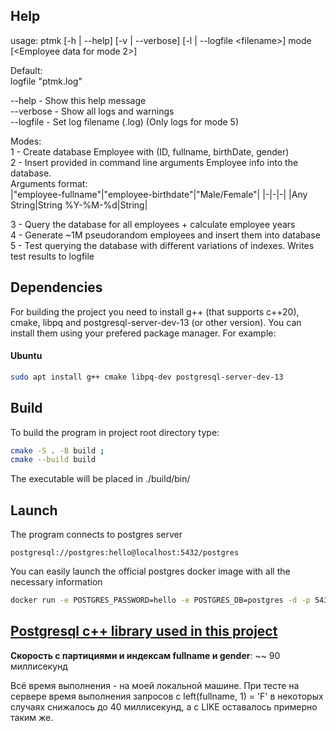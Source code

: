 ## Help
usage: ptmk [-h | --help] [-v | --verbose] [-l | --logfile \<filename\>]
       mode [<Employee data for mode 2>]

Default:  
  logfile "ptmk.log"

--help    - Show this help message  
--verbose - Show all logs and warnings  
--logfile - Set log filename (.log) (Only logs for mode 5)  

Modes:  
1 - Create database Employee with (ID, fullname, birthDate, gender)  
2 - Insert provided in command line arguments Employee info into the database.  
Arguments format:    
|"employee-fullname"|"employee-birthdate"|"Male/Female"|
|-|-|-|
|Any String|String %Y-%M-%d|String|
                                    
3 - Query the database for all employees + calculate employee years  
4 - Generate ~1M pseudorandom employees and insert them into database  
5 - Test querying the database with different variations of indexes.
Writes test results to logfile

## Dependencies
For building the project you need to install g++ (that supports c++20), cmake, libpq and postgresql-server-dev-13 (or other version).
You can install them using your prefered package manager. For example:
#### Ubuntu
```bash
sudo apt install g++ cmake libpq-dev postgresql-server-dev-13
```

## Build
To build the program in project root directory type:
```bash
cmake -S . -B build ;
cmake --build build
```
The executable will be placed in ./build/bin/

## Launch
The program connects to postgres server
```
postgresql://postgres:hello@localhost:5432/postgres
```
You can easily launch the official postgres docker image with all the necessary information
```bash
docker run -e POSTGRES_PASSWORD=hello -e POSTGRES_DB=postgres -d -p 5432:5432 postgres
```

## [Postgresql c++ library used in this project](https://github.com/jtv/libpqxx)
**Скорость с партициями и индексам fullname и gender**: ~~ 90 миллисекунд  

Всё время выполнения - на моей локальной машине. При тесте на сервере время
выполнения запросов с left(fullname, 1) = 'F' в некоторых случаях снижалось до
40 миллисекунд, а с LIKE оставалось примерно таким же.
